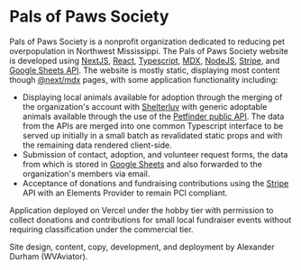 # Pals of Paws Society

Pals of Paws Society is a nonprofit organization dedicated to reducing pet overpopulation in Northwest Mississippi. The Pals of Paws Society website is developed using [NextJS](https://nextjs.org/docs), [React](https://reactjs.org/docs/getting-started.html), [Typescript](https://www.typescriptlang.org/docs/), [MDX](https://mdxjs.com/), [NodeJS](https://nodejs.org/en/docs/), [Stripe](https://stripe.com/docs), and [Google Sheets API](https://developers.google.com/sheets/api). The website is mostly static, displaying most content though [@next/mdx](https://nextjs.org/docs/advanced-features/using-mdx#nextmdx) pages, with some application functionality including:

- Displaying local animals available for adoption through the merging of the organization's account with [Shelterluv](https://www.shelterluv.com/) with generic adoptable animals available through the use of the [Petfinder public API](https://www.petfinder.com/developers/v2/docs/). The data from the APIs are merged into one common Typescript interface to be served up initially in a small batch as revalidated static props and with the remaining data rendered client-side.
- Submission of contact, adoption, and volunteer request forms, the data from which is stored in [Google Sheets](https://developers.google.com/sheets/api) and also forwarded to the organization's members via email.
- Acceptance of donations and fundraising contributions using the [Stripe](https://stripe.com/docs) API with an Elements Provider to remain PCI compliant.

Application deployed on Vercel under the hobby tier with permission to collect donations and contributions for small local fundraiser events without requiring classification under the commercial tier.

Site design, content, copy, development, and deployment by Alexander Durham (WVAviator).
